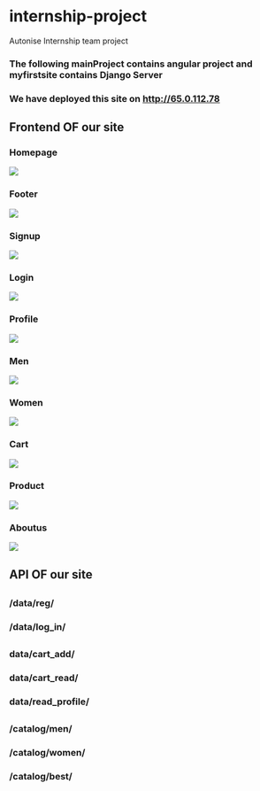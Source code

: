 # internship-project
Autonise Internship team project  
### The following mainProject contains angular project and myfirstsite contains Django Server

### We have deployed this site on http://65.0.112.78

## Frontend OF our site
### Homepage
![](Demoss/Homepage.jpeg)
### Footer
![](Demoss/Footer.jpeg)
### Signup
![](Demoss/Signup.jpeg)
### Login
![](Demoss/Login.jpeg)
### Profile
![](Demoss/Profile.jpeg)
### Men
![](Demoss/Men.jpeg)
### Women
![](Demoss/Women.jpeg)
### Cart
![](Demoss/Cart.jpeg)
### Product
![](Demoss/Product.jpeg)
### Aboutus
![](Demoss/Aboutus.jpeg)


## API OF our site 
##
### /data/reg/ 
### /data/log_in/ 
##
### data/cart_add/ 
### data/cart_read/ 
### data/read_profile/ 
##
### /catalog/men/ 
### /catalog/women/ 
### /catalog/best/
